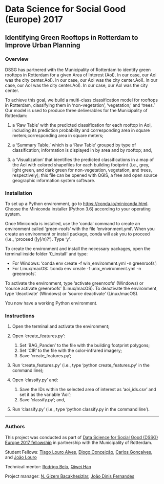 # Data Science for Social Good (Europe) 2017
## Identifying Green Rooftops in Rotterdam to Improve Urban Planning

### Overview

DSSG has partnered with the Municipality of Rotterdam to identify green rooftops in Rotterdam for a given Area of Interest (AoI). In our case, our AoI was the city center.AoI). In our case, our AoI was the city center.AoI). In our case, our AoI was the city center.AoI). In our case, our AoI was the city center.

To achieve this goal, we build a multi-class classification model for rooftops in Rotterdam, classifying them in ‘non-vegetation’, ‘vegetation,’ and ‘trees.’ Our model is used to produce three deliverables for the Municipality of Rotterdam:

1. a ‘Raw Table’ with the predicted classification for each rooftop in AoI, including its prediction probability and corresponding area in square meters;corresponding area in square meters;

2. a ‘Summary Table,’ which is a ‘Raw Table’ grouped by type of classification; information is displayed in by area and by rooftop; and,

3. a ‘Visualization’ that identifies the predicted classifications in a map of the AoI with colored shapefiles for each building footprint (i.e., grey, light green, and dark green for non-vegetation, vegetation, and trees, respectively); this file can be opened with QGIS, a free and open source geographic information system software.

### Installation

To set up a Python environment, go to https://conda.io/miniconda.html. Choose the Miniconda installer (Python 3.6) according to your operating system.

Once Miniconda is installed, use the ‘conda’ command to create an environment called ‘green-roofs’ with the file ‘environment.yml’.  When you create an environment or install package, conda will ask you to proceed (i.e., ‘proceed ([y]/n)?‘). Type ‘y’.

To create the environment and install the necessary packages, open the terminal inside folder '0_install' and type:
- For Windows: ‘conda env create -f win_environment.yml -n greenroofs’;
- For Linux/macOS: ‘conda env create -f unix_environment.yml -n greenroofs’.

To activate the environment, type ‘activate greenroofs’ (Windows) or ‘source activate greenroofs’ (Linux/macOS). To deactivate the environment, type ‘deactivate’ (Windows) or ‘source deactivate’ (Linux/macOS).

You now have a working Python environment.

### Instructions

1. Open the terminal and activate the environment;

2. Open ‘create_features.py’:
    
    1. Set ‘BAG_Panden’ to the file with the building footprint polygons;
    2. Set ‘CIR’ to the file with the color-infrared imagery;
    3. Save ‘create_features.py’;

3. Run ‘create_features.py’ (i.e., type ‘python create_features.py’ in the command line);

4. Open ‘classify.py’ and:

    1. Save the IDs within the selected area of interest as ‘aoi_ids.csv’ and set it as the variable ‘AoI’;
    2. Save ‘classify.py’; and,

5. Run ‘classify.py’ (i.e., type ‘python classify.py in the command line’).

--- 
### Authors

This project was conducted as part of [Data Science for Social Good (DSSG) Europe 2017 fellowship](https://dssg.uchicago.edu/europe/) in partnership with the Municipality of Rotterdam.

Student Fellows: [Tiago Louro Alves](https://www.linkedin.com/in/tlouroalves/), [Diogo Conceição](https://www.linkedin.com/in/diogonunesconceicao/), [Carlos Gonçalves](https://www.linkedin.com/in/carlosdiasgoncalves/), and [João Louro](https://www.linkedin.com/in/fernandeslouro/)

Technical mentor: [Rodrigo Belo](https://www.linkedin.com/in/rodrigobelo/), [Qiwei Han](https://www.linkedin.com/in/qiwei-han-036a5220/)

Project manager: [N. Gizem Bacakhesizlar](https://www.linkedin.com/in/ngizembacaksizlar/), [João Dinis Fernandes](https://www.linkedin.com/in/joaodinisfernandes/)
